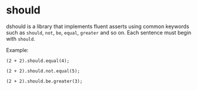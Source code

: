 # should
dshould is a library that implements fluent asserts using common keywords such as `should`, `not`, `be`, `equal`, `greater` and so on.
Each sentence must begin with `should`.

Example:

    (2 + 2).should.equal(4);

    (2 + 2).should.not.equal(5);

    (2 + 2).should.be.greater(3);
